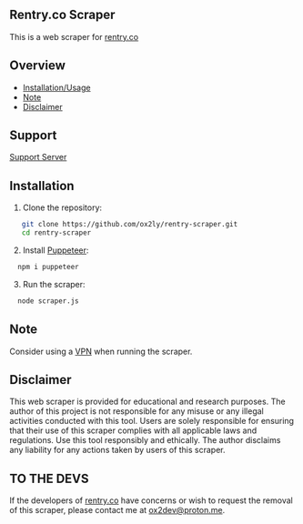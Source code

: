 ## Rentry.co Scraper

This is a web scraper for [rentry.co](https://rentry.co )


## Overview

- [Installation/Usage](#installation)
- [Note](#note)
- [Disclaimer](#disclaimer)


## Support
[Support Server](https://discord.gg/pc4CgYNArN) 

## Installation

1. Clone the repository:

```bash
   git clone https://github.com/ox2ly/rentry-scraper.git
   cd rentry-scraper
```
2. Install [Puppeteer](https://www.npmjs.com/package/puppeteer):
 ```bash
   npm i puppeteer
```
3. Run the scraper:
 ```bash
   node scraper.js
```
## Note

Consider using a [VPN](https://en.wikipedia.org/wiki/Virtual_private_network) when running the scraper.

## Disclaimer

This web scraper is provided for educational and research purposes. The author of this project is not responsible for any misuse or any illegal activities conducted with this tool.
Users are solely responsible for ensuring that their use of this scraper complies with all applicable laws and regulations.
Use this tool responsibly and ethically. The author disclaims any liability for any actions taken by users of this scraper.


## TO THE DEVS

If the developers of [rentry.co](https://rentry.co) have concerns or wish to request the removal of this scraper, please contact me at [ox2dev@proton.me](mailto:ox2dev@proton.me).



